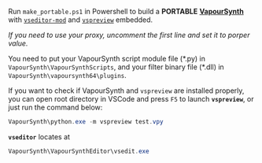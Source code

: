 Run `make_portable.ps1` in Powershell to build a **PORTABLE** [**VapourSynth**](https://github.com/vapoursynth/vapoursynth) with [`vseditor-mod`](https://github.com/YomikoR/VapourSynth-Editor) and [`vspreview`](https://github.com/Endilll/vapoursynth-preview) embedded.

*If you need to use your proxy, uncomment the first line and set it to porper value.*

You need to put your VapourSynth script module file (\*.py) in `VapourSynth\VapourSynthScripts`, and your filter binary file (\*.dll) in `VapourSynth\vapoursynth64\plugins`.

If you want to check if VapourSynth and `vspreview` are installed properly, you can open root directory in VSCode and press `F5` to launch **`vspreview`**, or just run the command  below:
```powershell
VapourSynth\python.exe -m vspreview test.vpy
```

**`vseditor`** locates at
```powershell
VapourSynth\VapourSynthEditor\vsedit.exe
```